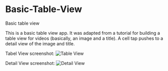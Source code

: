 # Basic-Table-View
Basic table view

This is a basic table view app. It was adapted from a tutorial for building a table view for videos (basically, an image and a title). 
A cell tap pushes to a detail view of the image and title.

Tabel View screenshot:
![Table View](https://user-images.githubusercontent.com/120228798/228647168-6daa204e-5d14-4028-a07d-b8158a3eecea.png)

Detail View screenshot:
![Detail View](https://user-images.githubusercontent.com/120228798/228647206-81d77e7d-2934-448b-9790-e03c5ea980a4.png)

